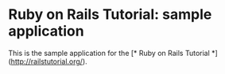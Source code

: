 # Ruby on Rails Tutorial: sample application

This is the sample application for the [* Ruby on Rails Tutorial *] (http://railstutorial.org/).